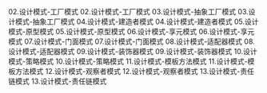 02.设计模式-工厂模式	02.设计模式-工厂模式
03.设计模式-抽象工厂模式	03.设计模式-抽象工厂模式
04.设计模式-建造者模式	04.设计模式-建造者模式
05.设计模式-原型模式	05.设计模式-原型模式
06.设计模式-享元模式	06.设计模式-享元模式
07.设计模式-门面模式	07.设计模式-门面模式
08.设计模式-适配器模式	08.设计模式-适配器模式
09.设计模式-装饰器模式	09.设计模式-装饰器模式
10.设计模式-策略模式	10.设计模式-策略模式
11.设计模式-模板方法模式	11.设计模式-模板方法模式
12.设计模式-观察者模式	12.设计模式-观察者模式
13.设计模式-责任链模式	13.设计模式-责任链模式

